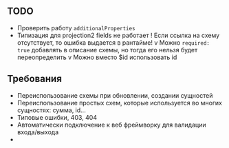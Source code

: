 ## TODO
- Проверить работу `additionalProperties`
- Типизация для projection2 fields не работает
! Если ссылка на схему отсутствует, то ошибка выдается в рантайме!
v Можно `required: true` добавлять в описание схемы, но тогда его нельзя будет переопределить
v Можно вместо $id использовать id

## Требования
- Переиспользование схемы при обновлении, создании сущностей
- Переиспользование простых схем, которые используется во многих сущностях: сумма, id...
- Типовые ошибки, 403, 404
- Автоматически подключение к веб фреймворку для валидации входа/выхода
- 